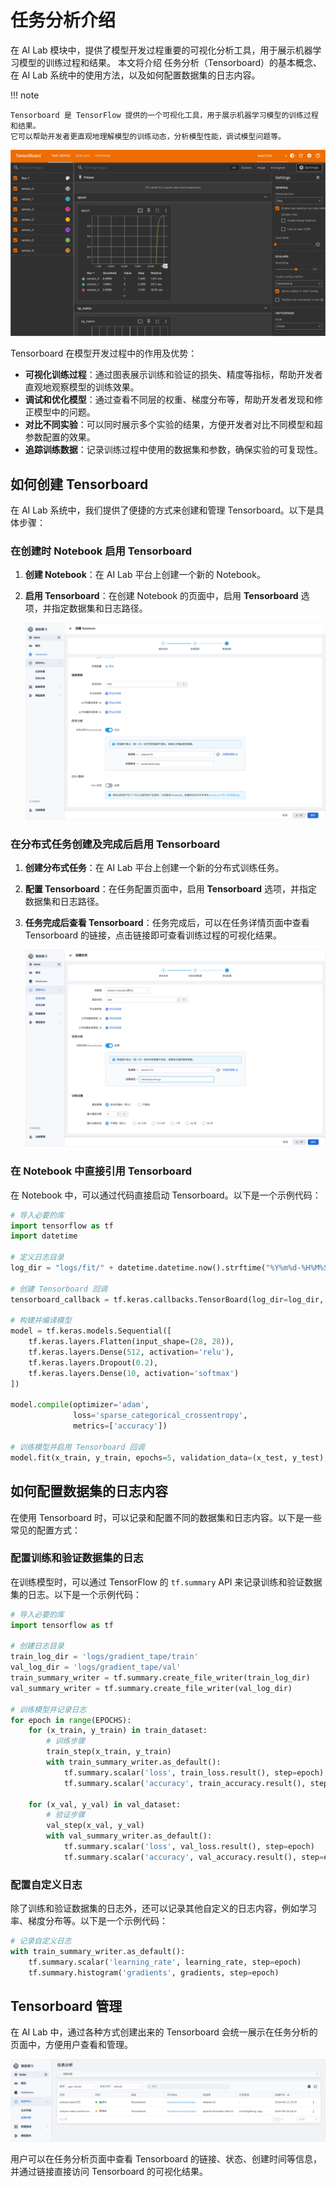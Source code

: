 # 任务分析介绍

在 AI Lab 模块中，提供了模型开发过程重要的可视化分析工具，用于展示机器学习模型的训练过程和结果。
本文将介绍 任务分析（Tensorboard）的基本概念、在 AI Lab 系统中的使用方法，以及如何配置数据集的日志内容。

!!! note

    Tensorboard 是 TensorFlow 提供的一个可视化工具，用于展示机器学习模型的训练过程和结果。
    它可以帮助开发者更直观地理解模型的训练动态，分析模型性能，调试模型问题等。

![Tensorboard](../images/tensorboard.png)

Tensorboard 在模型开发过程中的作用及优势：

- **可视化训练过程**：通过图表展示训练和验证的损失、精度等指标，帮助开发者直观地观察模型的训练效果。
- **调试和优化模型**：通过查看不同层的权重、梯度分布等，帮助开发者发现和修正模型中的问题。
- **对比不同实验**：可以同时展示多个实验的结果，方便开发者对比不同模型和超参数配置的效果。
- **追踪训练数据**：记录训练过程中使用的数据集和参数，确保实验的可复现性。

## 如何创建 Tensorboard

在 AI Lab 系统中，我们提供了便捷的方式来创建和管理 Tensorboard。以下是具体步骤：

### 在创建时 Notebook 启用 Tensorboard

1. **创建 Notebook**：在 AI Lab 平台上创建一个新的 Notebook。
2. **启用 Tensorboard**：在创建 Notebook 的页面中，启用 **Tensorboard** 选项，并指定数据集和日志路径。

    ![Tensorboard](../images/tensorboard-03.png)

### 在分布式任务创建及完成后启用 Tensorboard

1. **创建分布式任务**：在 AI Lab 平台上创建一个新的分布式训练任务。
2. **配置 Tensorboard**：在任务配置页面中，启用 **Tensorboard** 选项，并指定数据集和日志路径。
3. **任务完成后查看 Tensorboard**：任务完成后，可以在任务详情页面中查看 Tensorboard 的链接，点击链接即可查看训练过程的可视化结果。

    ![Tensorboard](../images/tensorboard-02.png)

### 在 Notebook 中直接引用 Tensorboard

在 Notebook 中，可以通过代码直接启动 Tensorboard。以下是一个示例代码：

```python
# 导入必要的库
import tensorflow as tf
import datetime

# 定义日志目录
log_dir = "logs/fit/" + datetime.datetime.now().strftime("%Y%m%d-%H%M%S")

# 创建 Tensorboard 回调
tensorboard_callback = tf.keras.callbacks.TensorBoard(log_dir=log_dir, histogram_freq=1)

# 构建并编译模型
model = tf.keras.models.Sequential([
    tf.keras.layers.Flatten(input_shape=(28, 28)),
    tf.keras.layers.Dense(512, activation='relu'),
    tf.keras.layers.Dropout(0.2),
    tf.keras.layers.Dense(10, activation='softmax')
])

model.compile(optimizer='adam',
              loss='sparse_categorical_crossentropy',
              metrics=['accuracy'])

# 训练模型并启用 Tensorboard 回调
model.fit(x_train, y_train, epochs=5, validation_data=(x_test, y_test), callbacks=[tensorboard_callback])
```

## 如何配置数据集的日志内容

在使用 Tensorboard 时，可以记录和配置不同的数据集和日志内容。以下是一些常见的配置方式：

### 配置训练和验证数据集的日志

在训练模型时，可以通过 TensorFlow 的 `tf.summary` API 来记录训练和验证数据集的日志。以下是一个示例代码：

```python
# 导入必要的库
import tensorflow as tf

# 创建日志目录
train_log_dir = 'logs/gradient_tape/train'
val_log_dir = 'logs/gradient_tape/val'
train_summary_writer = tf.summary.create_file_writer(train_log_dir)
val_summary_writer = tf.summary.create_file_writer(val_log_dir)

# 训练模型并记录日志
for epoch in range(EPOCHS):
    for (x_train, y_train) in train_dataset:
        # 训练步骤
        train_step(x_train, y_train)
        with train_summary_writer.as_default():
            tf.summary.scalar('loss', train_loss.result(), step=epoch)
            tf.summary.scalar('accuracy', train_accuracy.result(), step=epoch)

    for (x_val, y_val) in val_dataset:
        # 验证步骤
        val_step(x_val, y_val)
        with val_summary_writer.as_default():
            tf.summary.scalar('loss', val_loss.result(), step=epoch)
            tf.summary.scalar('accuracy', val_accuracy.result(), step=epoch)
```

### 配置自定义日志

除了训练和验证数据集的日志外，还可以记录其他自定义的日志内容，例如学习率、梯度分布等。以下是一个示例代码：

```python
# 记录自定义日志
with train_summary_writer.as_default():
    tf.summary.scalar('learning_rate', learning_rate, step=epoch)
    tf.summary.histogram('gradients', gradients, step=epoch)
```

## Tensorboard 管理

在 AI Lab 中，通过各种方式创建出来的 Tensorboard 会统一展示在任务分析的页面中，方便用户查看和管理。

![Tensorboard](../images/tensorboard-01.png)

用户可以在任务分析页面中查看 Tensorboard 的链接、状态、创建时间等信息，并通过链接直接访问 Tensorboard 的可视化结果。
